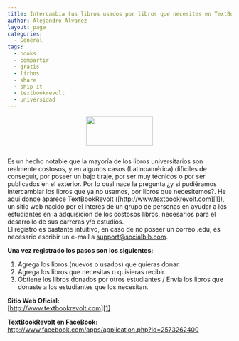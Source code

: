 ```yaml
---
title: Intercambia tus libros usados por libros que necesites en TextBookRevolt.com
author: Alejandro Alvarez
layout: page
categories:
  - General
tags:
  - books
  - compartir
  - gratis
  - lirbos
  - share
  - ship it
  - textbookrevolt
  - universidad
---
```

<a href="http://news.cnet.com/i/bto/20090223/TextbookRevolt.jpg" onblur="try {parent.deselectBloggerImageGracefully();} catch(e) {}"><img style="margin: 0px auto 10px; display: block; text-align: center; cursor: pointer; width: 150px; height: 66px;" src="http://news.cnet.com/i/bto/20090223/TextbookRevolt.jpg" border="0" alt="" /></a>  
Es un hecho notable que la mayoría de los libros universitarios son realmente costosos, y en algunos casos (Latinoamérica) difíciles de conseguir, por poseer un bajo tiraje, por ser muy técnicos o por ser publicados en el exterior. Por lo cual nace la pregunta ¿y si pudiéramos intercambiar los libros que ya no usamos, por libros que necesitemos?. He aquí donde aparece TextBookRevolt ([http://www.textbookrevolt.com][1]), un sitio web nacido por el interés de un grupo de personas en ayudar a los estudiantes en la adquisición de los costosos libros, necesarios para el desarrollo de sus carreras y/o estudios.  
El registro es bastante intuitivo, en caso de no poseer un correo .edu, es necesario escribir un e-mail a <support@socialbib.com>.

<span style="font-weight: bold;">Una vez registrado los pasos son los siguientes:</span>  
1. Agrega los libros (nuevos o usados) que quieras donar.  
2. Agrega los libros que necesitas o quisieras recibir.  
3. Obtiene los libros donados por otros estudiantes / Envía los libros que donaste a los estudiantes que los necesitan.

<span style="font-weight: bold;">Sitio Web Oficial:</span>  
[http://www.textbookrevolt.com][1]

<span style="font-weight: bold;">TextBookRevolt en FaceBook:</span>  
<http://www.facebook.com/apps/application.php?id=2573262400>

 [1]: http://www.textbookrevolt.com/

